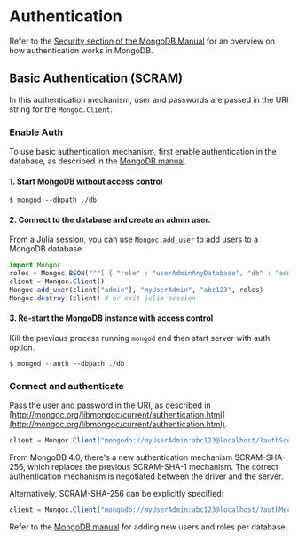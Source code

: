 
# Authentication

Refer to the [Security section of the MongoDB Manual](https://docs.mongodb.com/manual/security/)
for an overview on how authentication works in MongoDB.

## Basic Authentication (SCRAM)

In this authentication mechanism, user and passwords are passed in the URI string for the `Mongoc.Client`.

### Enable Auth

To use basic authentication mechanism, first enable authentication in the database,
as described in the [MongoDB manual](http://mongoc.org/libmongoc/current/authentication.html).

#### 1. Start MongoDB without access control

```shell
$ mongod --dbpath ./db
```

#### 2. Connect to the database and create an admin user.

From a Julia session, you can use `Mongoc.add_user` to add users to a MongoDB database.

```julia
import Mongoc
roles = Mongoc.BSON("""[ { "role" : "userAdminAnyDatabase", "db" : "admin" }, "readWriteAnyDatabase" ]""")
client = Mongoc.Client()
Mongoc.add_user(client["admin"], "myUserAdmin", "abc123", roles)
Mongoc.destroy!(client) # or exit julia session
```

#### 3. Re-start the MongoDB instance with access control

Kill the previous process running `mongod` and then start server with auth option.

```shell
$ mongod --auth --dbpath ./db
```

### Connect and authenticate

Pass the user and password in the URI, as described in [http://mongoc.org/libmongoc/current/authentication.html](http://mongoc.org/libmongoc/current/authentication.html).

```julia
client = Mongoc.Client("mongodb://myUserAdmin:abc123@localhost/?authSource=admin")
```

From MongoDB 4.0, there's a new authentication mechanism SCRAM-SHA-256, which replaces the previous SCRAM-SHA-1 mechanism.
The correct authentication mechanism is negotiated between the driver and the server.

Alternatively, SCRAM-SHA-256 can be explicitly specified:

```julia
client = Mongoc.Client("mongodb://myUserAdmin:abc123@localhost/?authMechanism=SCRAM-SHA-256&authSource=admin")
```

Refer to the [MongoDB manual](https://docs.mongodb.com/manual/security/) for adding new users and roles per database.
